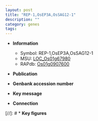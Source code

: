 ```yaml
---
layout: post
title: "REP-1,OsEP3A,OsSAG12-1"
description: ""
category: genes
tags: 
---
```


* **Information**  
    + Symbol: REP-1,OsEP3A,OsSAG12-1  
    + MSU: [LOC_Os01g67980](http://rice.uga.edu/cgi-bin/ORF_infopage.cgi?orf=LOC_Os01g67980)  
    + RAPdb: [Os01g0907600](http://rapdb.dna.affrc.go.jp/viewer/gbrowse_details/irgsp1?name=Os01g0907600)  

* **Publication**  

* **Genbank accession number**  

* **Key message**  

* **Connection**  

[//]: # * **Key figures**  


